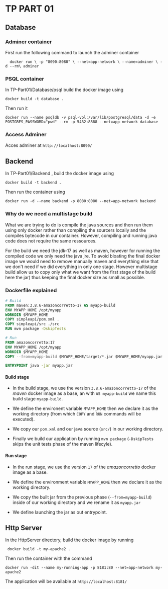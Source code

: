 # TP PART 01

## Database

### Adminer container

First run the following command to launch the adminer container

`   docker run \
    -p "8090:8080" \
    --net=app-network \
    --name=adminer \
    -d --rm\
    adminer
    `


### PSQL container

In TP-Part01/Database/psql build the docker image using

`docker build -t database .`

Then run it 

`docker run --name psqldb -v psql-vol:/var/lib/postgresql/data -d -e POSTGRES_PASSWORD="pwd" --rm -p 5432:8888 --net=app-network database`


### Access Adminer

Acces adminer at `http://localhost:8090/`


## Backend

In TP-Part01/Backend , build the docker image using

`docker build -t backend .`

Then run the container using

`docker run -d --name backend -p 8080:8080 --net=app-network backend`

### Why do we need a multistage build 

What we are trying to do is compile the java sources and then run them using only docker rather than compiling the sourcers locally and the compiles bytecode in our container. However, compiling and running java code does not require the same ressources. 

For the build we need the jdk-17 as well as maven, however for running the compiled code we only need the java jre. To avoid bloating the final docker image we would need to remove manually maven and everything else that we don't need if we did everything in only one stage. However multistage build allow us to copy only what we want from the first stage of the build here the jar) thus keeping the final docker size as small as possible. 


### Dockerfile explained

```Dockerfile 
# Build 
FROM maven:3.8.6-amazoncorretto-17 AS myapp-build 
ENV MYAPP_HOME /opt/myapp
WORKDIR $MYAPP_HOME
COPY simpleapi/pom.xml .
COPY simpleapi/src ./src
RUN mvn package -DskipTests

# Run
FROM amazoncorretto:17
ENV MYAPP_HOME /opt/myapp
WORKDIR $MYAPP_HOME
COPY --from=myapp-build $MYAPP_HOME/target/*.jar $MYAPP_HOME/myapp.jar

ENTRYPOINT java -jar myapp.jar

```

#### Build stage

- In the build stage, we use the version  `3.8.6-amazoncorretto-17` of the *maven* docker image as a base, an with `AS myapp-build` we name this build stage `myapp-build`.

- We define the environent variable `MYAPP_HOME` then we declare it as the working directory (from which `COPY` and `RUN` commands will be executed).

- We copy our `pom.xml` and our java source (`src/`) in our working directory.

- Finally we build our application by running `mvn package` (`-DskipTests` skips the unit tests phase of the maven lifecyle).

#### Run stage 

- In the run stage, we use the version `17` of the *amazoncorretto* docker image as a base.

- We define the environment variable `MYAPP_HOME` then we declare it as the working directory.

- We copy the built jar from the previous phase (`--from=myapp-build`) inside of our working directory and we rename it as `myapp.jar`

- We define launching the jar as out entrypoint. 


## Http Server

In the HttpServer directory, build the docker image by running

` docker build -t my-apache2 .`

Then run the container with the command 

`docker run -dit --name my-running-app -p 8181:80 --net=app-network my-apache2`

The application will be available at `http://localhost:8181/`